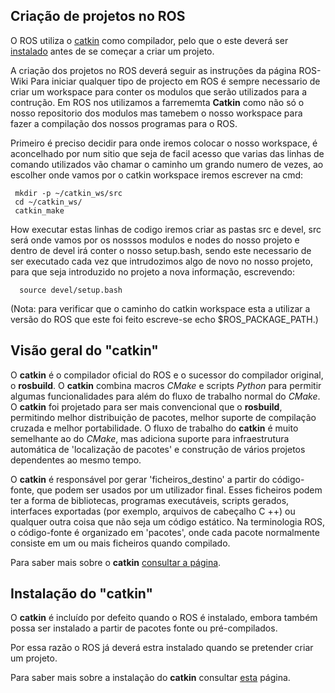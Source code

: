 ## Criação de projetos no ROS
O ROS utiliza o [catkin](#Visão-geral-do-catkin) como compilador, pelo que o este deverá ser [instalado](#Instalação-do-catkin) antes de se começar a criar um projeto.

A criação dos projetos no ROS deverá seguir as instruções da página ROS-Wiki Para iniciar qualquer tipo de projecto em ROS é sempre necessario de criar um workspace para conter os modulos que serão utilizados para a contrução. Em ROS nos utilizamos a farrememta **Catkin** como não só o nosso repositorio dos modulos mas tamebem o nosso workspace para fazer a compilação dos nossos programas para o ROS.

Primeiro é preciso decidir para onde iremos colocar o nosso workspace, é aconcelhado por num sitio que seja de facil acesso que varias das linhas de comando utilizados vão chamar o caminho um grando numero de vezes, ao escolher onde vamos por o catkin workspace iremos escrever na cmd:

     mkdir -p ~/catkin_ws/src
     cd ~/catkin_ws/
     catkin_make

How executar estas linhas de codigo iremos criar as pastas src e devel, src será onde vamos por os nosssos modulos e nodes do nosso projeto e dentro de devel irá conter o nosso setup.bash, sendo este necessario de ser executado cada vez que intrudozimos algo de novo no nosso projeto, para que seja introduzido no projeto a nova informação, escrevendo:

      source devel/setup.bash
(Nota: para verificar que o caminho do catkin workspace esta a utilizar a versão do ROS que este foi feito escreve-se echo $ROS_PACKAGE_PATH.)

## Visão geral do "catkin"
O __catkin__ é o compilador oficial do ROS e o sucessor do compilador original, o __rosbuild__. O __catkin__ combina macros _CMake_ e scripts _Python_ para permitir algumas funcionalidades para além do fluxo de trabalho normal do _CMake_. O __catkin__ foi projetado para ser mais convencional que o __rosbuild__, permitindo melhor distribuição de pacotes, melhor suporte de compilação cruzada e melhor portabilidade. O fluxo de trabalho do __catkin__ é muito semelhante ao do _CMake_, mas adiciona suporte para infraestrutura automática de 'localização de pacotes' e construção de vários projetos dependentes ao mesmo tempo.

O __catkin__ é responsável por gerar 'ficheiros_destino' a partir do código-fonte, que podem ser usados por um utilizador final. Esses ficheiros podem ter a forma de bibliotecas, programas executáveis, scripts gerados, interfaces exportadas (por exemplo, arquivos de cabeçalho C ++) ou qualquer outra coisa que não seja um código estático. Na terminologia ROS, o código-fonte é organizado em 'pacotes', onde cada pacote normalmente consiste em um ou mais ficheiros quando compilado.

Para saber mais sobre o __catkin__ [consultar a página](https://wiki.ros.org/catkin/conceptual_overview).

## Instalação do "catkin"
O __catkin__ é incluído por defeito quando o ROS é instalado, embora também possa ser instalado a partir de pacotes fonte ou pré-compilados.

Por essa razão o ROS já deverá estra instalado quando se pretender criar um projeto.

Para saber mais sobre a instalação do __catkin__ consultar [esta](https://wiki.ros.org/catkin) página.


